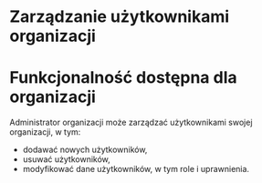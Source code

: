 # Zarządzanie użytkownikami organizacji

# <span class="badge bg-primary">Funkcjonalność dostępna dla organizacji</span>

Administrator organizacji może zarządzać użytkownikami swojej organizacji, w tym:
- dodawać nowych użytkowników,
- usuwać użytkowników,
- modyfikować dane użytkowników, w tym role i uprawnienia.
